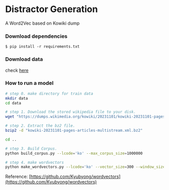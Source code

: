 # Distractor Generation

A Word2Vec based on Kowiki dump

### Download dependencies
```
$ pip install -r requirements.txt
```

### Download data

check [here](https://dumps.wikimedia.org/backup-index.html)

### How to run a model
``` bash
# step 0. make directory for train data
mkdir data 
cd data

# step 1. Download the stored wikipedia file to your disk.
wget "https://dumps.wikimedia.org/kowiki/20231101/kowiki-20231101-pages-articles-multistream.xml.bz2"

# step 2. Extract the bz2 file.
bzip2 -d "kowiki-20231101-pages-articles-multistream.xml.bz2"

cd ..

# step 3. Build Corpus.
python build_corpus.py --lcode='ko' --max_corpus_size=1000000

# step 4. make wordvectors
python make_wordvectors.py --lcode='ko' --vector_size=300 --window_size=5 --vocab_size=20000 --num_negative=5
```



Reference: [https://github.com/Kyubyong/wordvectors](https://github.com/Kyubyong/wordvectors)